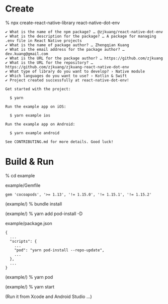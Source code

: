 # Create

% npx create-react-native-library react-native-dot-env
```
✔ What is the name of the npm package? … @zjkuang/react-native-dot-env
✔ What is the description for the package? … A package for managing .env file in React Native projects
✔ What is the name of package author? … Zhengqian Kuang
✔ What is the email address for the package author? … dev.kuang@gmail.com
✔ What is the URL for the package author? … https://github.com/zjkuang
✔ What is the URL for the repository? … https://github.com/zjkuang/zjkuang-react-native-dot-env
✔ What type of library do you want to develop? › Native module
✔ Which languages do you want to use? › Kotlin & Swift
✔ Project created successfully at react-native-dot-env!

Get started with the project:

  $ yarn

Run the example app on iOS:

  $ yarn example ios

Run the example app on Android:

  $ yarn example android

See CONTRIBUTING.md for more details. Good luck!
```

# Build & Run

% cd example

example/Gemfile
```
gem 'cocoapods', '>= 1.13', '!= 1.15.0', '!= 1.15.1', '!= 1.15.2'
```
(example/) % bundle install

(example/) % yarn add pod-install -D

example/package.json
```
{
  ...
  "scripts": {
    ...
    "pod": "yarn pod-install --repo-update",
    ...
  },
  ...
}
```

(example/) % yarn pod

(example/) % yarn start

(Run it from Xcode and Android Studio ...)
